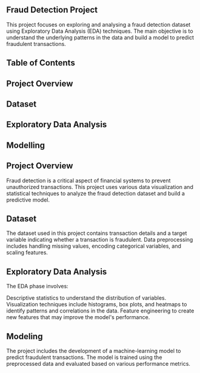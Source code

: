 ##  Fraud Detection Project
This project focuses on exploring and analysing a fraud detection dataset using Exploratory Data Analysis (EDA) techniques. The main objective is to understand the underlying patterns in the data and build a model to predict fraudulent transactions.

## Table of Contents
##  Project Overview
##  Dataset
##  Exploratory Data Analysis
##  Modelling

##  Project Overview
Fraud detection is a critical aspect of financial systems to prevent unauthorized transactions. This project uses various data visualization and statistical techniques to analyze the fraud detection dataset and build a predictive model.

##  Dataset
The dataset used in this project contains transaction details and a target variable indicating whether a transaction is fraudulent. Data preprocessing includes handling missing values, encoding categorical variables, and scaling features.

##  Exploratory Data Analysis
The EDA phase involves:

Descriptive statistics to understand the distribution of variables.
Visualization techniques include histograms, box plots, and heatmaps to identify patterns and correlations in the data.
Feature engineering to create new features that may improve the model's performance.

##  Modeling
The project includes the development of a machine-learning model to predict fraudulent transactions. The model is trained using the preprocessed data and evaluated based on various performance metrics.
